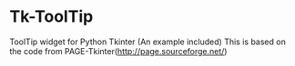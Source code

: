 # Tk-ToolTip
ToolTip widget for Python Tkinter (An example included)
This is based on the code from PAGE-Tkinter(http://page.sourceforge.net/)
